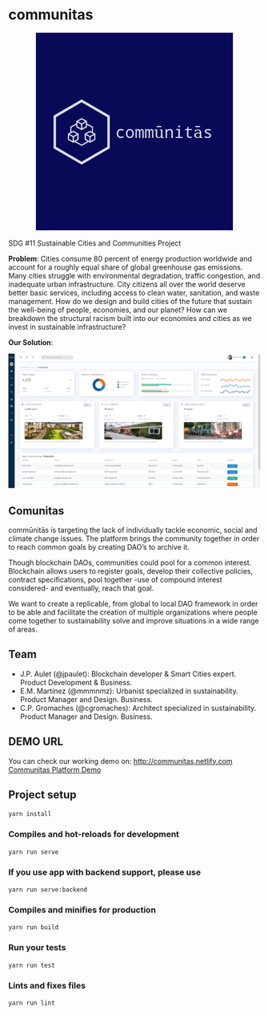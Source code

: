 # communitas
<p align="center">
  <img src="../img/logo_big.png" alt="Communitas Logo">
</p>

SDG #11 Sustainable Cities and Communities Project

**Problem**:
Cities consume 80 percent of energy production worldwide and account for a roughly equal share of global greenhouse gas emissions. Many cities struggle with environmental degradation, traffic congestion, and inadequate urban infrastructure. City citizens all over the world deserve better basic services, including access to clean water, sanitation, and waste management. How do we design and build cities of the future that sustain the well-being of people, economies, and our planet? How can we breakdown the structural racism built into our economies and cities as we invest in sustainable infrastructure?

**Our Solution**:
<p align="center">
  <img src="../img/screenshot.png" alt="Communitas Screenshot">
</p>


## Comunitas 

commūnitās is targeting the lack of individually tackle economic, social and climate change issues. The platform brings the community together in order to reach common goals by creating DAO’s to archive it.  

Though blockchain DAOs, communities could pool for a common interest. Blockchain allows users to register goals, develop their collective policies, contract specifications, pool together -use of compound interest considered- and eventually, reach that goal.  

We want to create a replicable, from global to local DAO framework in order to be able and facilitate the creation of multiple organizations where people come together to sustainability solve and improve situations in a wide range of areas.

## Team
* J.P. Aulet (@jpaulet): Blockchain developer & Smart Cities expert. Product Development & Business. 
* E.M. Martínez (@mmmnmz): Urbanist specialized in sustainability. Product Manager and Design. Business.
* C.P. Gromaches (@cgromaches): Architect specialized in sustainability. Product Manager and Design. Business.

## DEMO URL
You can check our working demo on: http://communitas.netlify.com
[Communitas Platform Demo](http://communitas.netlify.com)

## Project setup
```
yarn install
```

### Compiles and hot-reloads for development
```
yarn run serve
```

### If you use app with backend support, please use
```
yarn run serve:backend
```

### Compiles and minifies for production
```
yarn run build
```

### Run your tests
```
yarn run test
```

### Lints and fixes files
```
yarn run lint
```

